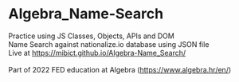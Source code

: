 # Algebra_Name-Search
Practice using JS Classes, Objects, APIs and DOM <br>
Name Search against nationalize.io database using JSON file <br>
Live at https://mibict.github.io/Algebra-Name_Search/<br><br>
Part of 2022 FED education at Algebra (https://www.algebra.hr/en/)
